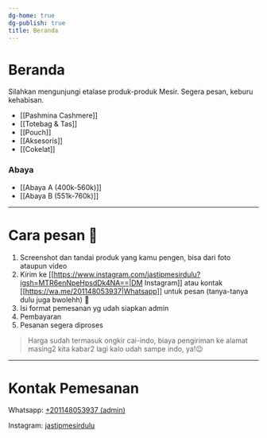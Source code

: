 ```yaml
---
dg-home: true
dg-publish: true
title: Beranda
---
```

# Beranda
Silahkan mengunjungi etalase produk-produk Mesir. Segera pesan, keburu kehabisan. 

- [[Pashmina Cashmere]]
- [[Totebag & Tas]]
- [[Pouch]]
- [[Aksesoris]]
- [[Cokelat]]

### Abaya
- [[Abaya A (400k-560k)]]
- [[Abaya B (551k-760k)]]
***
# Cara pesan 🤗

1. Screenshot dan tandai produk yang kamu pengen, bisa dari foto ataupun video
2. Kirim ke [[https://www.instagram.com/jastipmesirdulu?igsh=MTR6enNpeHpsdDk4NA==|DM Instagram]] atau kontak [[https://wa.me/201148053937|Whatsapp]] untuk pesan (tanya-tanya dulu juga bwolehh) 🤗
3. Isi format pemesanan yg udah siapkan admin
4. Pembayaran
5. Pesanan segera diproses

> Harga sudah termasuk ongkir cai-indo, biaya pengiriman ke alamat masing2 kita kabar2 lagi kalo udah sampe indo, ya!😉
***
# Kontak Pemesanan
Whatsapp: [+201148053937 (admin)](https://wa.me/201148053937)

Instagram: [jastipmesirdulu](https://www.instagram.com/jastipmesirdulu?igsh=MTR6enNpeHpsdDk4NA==)
